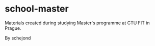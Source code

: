 # school-master
Materials created during studying Master's programme at CTU FIT in Prague.

By schejond
